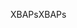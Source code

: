 <span data-ttu-id="07ec4-101">XBAPs</span><span class="sxs-lookup"><span data-stu-id="07ec4-101">XBAPs</span></span>